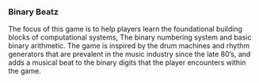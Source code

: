 ### Binary Beatz

The focus of this game is to help players learn the foundational building
blocks of computational systems, The binary numbering system and
basic binary arithmetic. The game is inspired by the drum machines and
rhythm generators that are prevalent in the music industry since the
late 80’s, and adds a musical beat to the binary digits that the player
encounters within the game.



